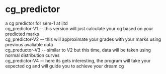 # cg_predictor
a cg predictor for sem-1 at iitd
<br>
cg_predictor-V1 -- this version will just calculate your cg based on your predicted marks
<br>
cg_predictor-V2 -- this will approximate your grades with your marks using previous avaliable data
<br>
cg_preductor-V3 -- similar to V2 but this time, data will be taken using normal distribution curves
<br>
cg_predictor-V4 -- here its gets interesting, the program will take your expected cg and will guide you to achieve your dream cg
<br>
